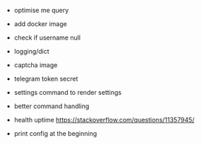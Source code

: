 
- optimise me query
- add docker image
- check if username null
- logging/dict
- captcha image
- telegram token secret
- settings command to render settings
- better command handling

- health uptime https://stackoverflow.com/questions/11357945/
- print config at the beginning
